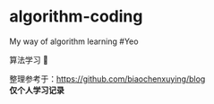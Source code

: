 # algorithm-coding
My way of algorithm learning #Yeo  

算法学习 🍂

整理参考于：https://github.com/biaochenxuying/blog  
**仅个人学习记录**